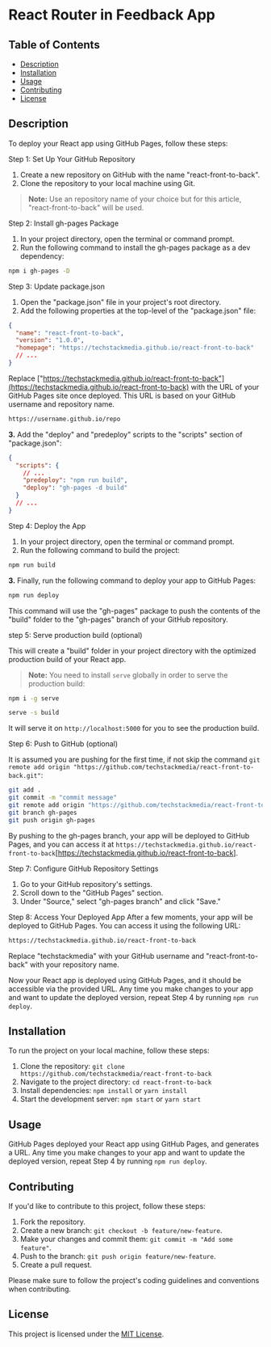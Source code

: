 # React Router in Feedback App

## Table of Contents

- [Description](#description)
- [Installation](#installation)
- [Usage](#usage)
- [Contributing](#contributing)
- [License](#license)

## Description

To deploy your React app using GitHub Pages, follow these steps:

Step 1: Set Up Your GitHub Repository

1. Create a new repository on GitHub with the name "react-front-to-back".
2. Clone the repository to your local machine using Git.

> **Note:** Use an repository name of your choice but for this article, "react-front-to-back" will be used.

Step 2: Install gh-pages Package

1. In your project directory, open the terminal or command prompt.
2. Run the following command to install the gh-pages package as a dev dependency:

```bash
npm i gh-pages -D
```

Step 3: Update package.json

1. Open the "package.json" file in your project's root directory.
2. Add the following properties at the top-level of the "package.json" file:

```json
{
  "name": "react-front-to-back",
  "version": "1.0.0",
  "homepage": "https://techstackmedia.github.io/react-front-to-back"
  // ...
}
```

Replace ["https://techstackmedia.github.io/react-front-to-back"](https://techstackmedia.github.io/react-front-to-back) with the URL of your GitHub Pages site once deployed. This URL is based on your GitHub username and repository name.

```txt
https://username.github.io/repo
```

**3.** Add the "deploy" and "predeploy" scripts to the "scripts" section of "package.json":

```json
{
  "scripts": {
    // ...
    "predeploy": "npm run build",
    "deploy": "gh-pages -d build"
  }
  // ...
}
```

Step 4: Deploy the App

1. In your project directory, open the terminal or command prompt.
2. Run the following command to build the project:

```bash
npm run build
```

**3.** Finally, run the following command to deploy your app to GitHub Pages:

```bash
npm run deploy
```

This command will use the "gh-pages" package to push the contents of the "build" folder to the "gh-pages" branch of your GitHub repository.

step 5: Serve production build (optional)

This will create a "build" folder in your project directory with the optimized production build of your React app.

> **Note:** You need to install `serve` globally in order to serve the production build:

```bash
npm i -g serve
```

```bash
serve -s build
```

It will serve it on `http://localhost:5000` for you to see the production build.

Step 6: Push to GitHub (optional)

It is assumed you are pushing for the first time, if not skip the command `git remote add origin "https://github.com/techstackmedia/react-front-to-back.git"`:

```bash
git add .
git commit -m "commit message"
git remote add origin "https://github.com/techstackmedia/react-front-to-back.git"
git branch gh-pages
git push origin gh-pages
```

By pushing to the gh-pages branch, your app will be deployed to GitHub Pages, and you can access it at `https://techstackmedia.github.io/react-front-to-back`[https://techstackmedia.github.io/react-front-to-back].

Step 7: Configure GitHub Repository Settings

1. Go to your GitHub repository's settings.
2. Scroll down to the "GitHub Pages" section.
3. Under "Source," select "gh-pages branch" and click "Save."

Step 8: Access Your Deployed App
After a few moments, your app will be deployed to GitHub Pages. You can access it using the following URL:

```txt
https://techstackmedia.github.io/react-front-to-back
```

Replace "techstackmedia" with your GitHub username and "react-front-to-back" with your repository name.

Now your React app is deployed using GitHub Pages, and it should be accessible via the provided URL. Any time you make changes to your app and want to update the deployed version, repeat Step 4 by running `npm run deploy`.

## Installation

To run the project on your local machine, follow these steps:

1. Clone the repository: `git clone https://github.com/techstackmedia/react-front-to-back`
2. Navigate to the project directory: `cd react-front-to-back`
3. Install dependencies: `npm install` or `yarn install`
4. Start the development server: `npm start` or `yarn start`

## Usage

GitHub Pages deployed your React app using GitHub Pages, and generates a URL. Any time you make changes to your app and want to update the deployed version, repeat Step 4 by running `npm run deploy`.

## Contributing

If you'd like to contribute to this project, follow these steps:

1. Fork the repository.
2. Create a new branch: `git checkout -b feature/new-feature`.
3. Make your changes and commit them: `git commit -m "Add some feature"`.
4. Push to the branch: `git push origin feature/new-feature`.
5. Create a pull request.

Please make sure to follow the project's coding guidelines and conventions when contributing.

## License

This project is licensed under the [MIT License](https://opensource.org/licenses/MIT).
